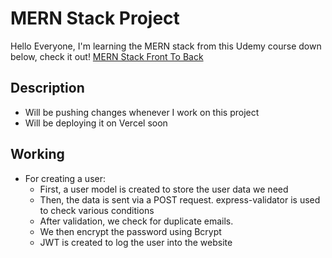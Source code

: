 # MERN Stack Project
Hello Everyone, I'm learning the MERN stack from this Udemy course down below, check it out!
[MERN Stack Front To Back](https://www.udemy.com/course/mern-stack-front-to-back)

## Description
* Will be pushing changes whenever I work on this project
* Will be deploying it on Vercel soon

## Working
* For creating a user:
    * First, a user model is created to store the user data we need
    * Then, the data is sent via a POST request. express-validator is used to check various conditions
    * After validation, we check for duplicate emails. 
    * We then encrypt the password using Bcrypt
    * JWT is created to log the user into the website